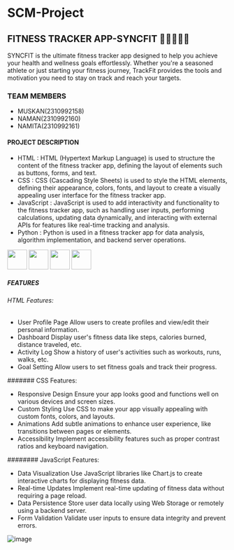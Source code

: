 # SCM-Project
## FITNESS TRACKER APP-SYNCFIT 🏋️‍♀️🏃‍♂️💪

SYNCFIT is the ultimate fitness tracker app designed to help you achieve your health and wellness goals effortlessly. Whether you're a seasoned athlete or just starting your fitness journey, TrackFit provides the tools and motivation you need to stay on track and reach your targets.

### TEAM MEMBERS
- MUSKAN(2310992158)
- NAMAN(2310992160)
- NAMITA(2310992161)

#### PROJECT DESCRIPTION
- HTML : HTML (Hypertext Markup Language) is used to structure the content of the fitness tracker app, defining the layout of elements such as buttons, forms, and text.
- CSS : CSS (Cascading Style Sheets) is used to style the HTML elements, defining their appearance, colors, fonts, and layout to create a visually appealing user interface for the fitness tracker app.
- JavaScript : JavaScript is used to add interactivity and functionality to the fitness tracker app, such as handling user inputs, performing calculations, updating data dynamically, and interacting with external 
  APIs for features like real-time tracking and analysis.
- Python : Python is used in a fitness tracker app for data analysis, algorithm implementation, and backend server operations.
<div>
<div class="inline-block">
<img src="https://upload.wikimedia.org/wikipedia/commons/6/61/HTML5_logo_and_wordmark.svg" width="45" height="45"/>
<img src="https://billing.flourisense.in/wp-content/uploads/2022/11/css3.png" width="45" height="45"/>
<img src="https://encrypted-tbn0.gstatic.com/images?q=tbn:ANd9GcS59m3YRaOrM0AN8pdjaAVxR1SEpPaHBVWa1w&usqp=CAU" width="45" height="45"/>
<img src="https://upload.wikimedia.org/wikipedia/commons/thumb/0/0a/Python.svg/1200px-Python.svg.png" width="45" height="45"/>
</div>

##### FEATURES

###### HTML Features:
- User Profile Page
Allow users to create profiles and view/edit their personal information.
- Dashboard 
Display user's fitness data like steps, calories burned, distance traveled, etc.
- Activity Log 
Show a history of user's activities such as workouts, runs, walks, etc.
- Goal Setting
Allow users to set fitness goals and track their progress.

####### CSS Features:
- Responsive Design
Ensure your app looks good and functions well on various devices and screen sizes.
- Custom Styling
Use CSS to make your app visually appealing with custom fonts, colors, and layouts.
- Animations 
Add subtle animations to enhance user experience, like transitions between pages or elements.
- Accessibility
Implement accessibility features such as proper contrast ratios and keyboard navigation.

######## JavaScript Features:
- Data Visualization 
Use JavaScript libraries like Chart.js to create interactive charts for displaying fitness data.
- Real-time Updates
Implement real-time updating of fitness data without requiring a page reload.
- Data Persistence 
Store user data locally using Web Storage or remotely using a backend server.
- Form Validation 
Validate user inputs to ensure data integrity and prevent errors.


![image](https://github.com/naman0403/SCM-Project/assets/156660444/888e71f6-ddd6-4b7d-be50-501e587fd324)





